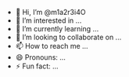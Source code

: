 - 👋 Hi, I’m @m1a2r3i4O
- 👀 I’m interested in ...
- 🌱 I’m currently learning ...
- 💞️ I’m looking to collaborate on ...
- 📫 How to reach me ...
- 😄 Pronouns: ...
- ⚡ Fun fact: ...

<!---
m1a2r3i4O/m1a2r3i4O is a ✨ special ✨ repository because its `README.md` (this file) appears on your GitHub profile.
You can click the Preview link to take a look at your changes.
--->
